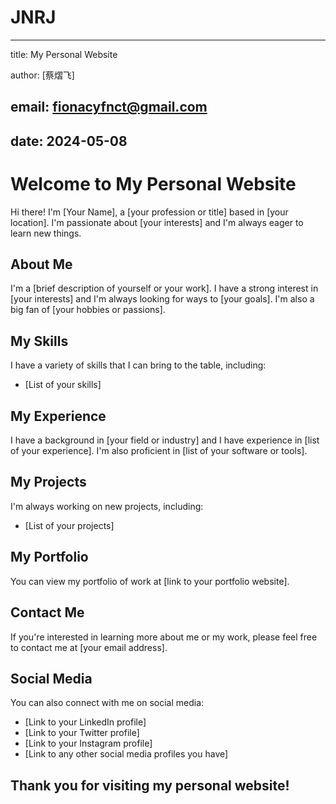 # JNRJ
---
title: My Personal Website


author: [蔡熠飞]


email: [fionacyfnct@gmail.com](mailto:your-email@example.com)
---


date: 2024-05-08
---

# Welcome to My Personal Website

Hi there! I'm [Your Name], a [your profession or title] based in [your location]. I'm passionate about [your interests] and I'm always eager to learn new things.

## About Me

I'm a [brief description of yourself or your work]. I have a strong interest in [your interests] and I'm always looking for ways to [your goals]. I'm also a big fan of [your hobbies or passions].

## My Skills

I have a variety of skills that I can bring to the table, including:

* [List of your skills]

## My Experience

I have a background in [your field or industry] and I have experience in [list of your experience]. I'm also proficient in [list of your software or tools].

## My Projects

I'm always working on new projects, including:

* [List of your projects]

## My Portfolio

You can view my portfolio of work at [link to your portfolio website].

## Contact Me

If you're interested in learning more about me or my work, please feel free to contact me at [your email address].

## Social Media

You can also connect with me on social media:

* [Link to your LinkedIn profile]
* [Link to your Twitter profile]
* [Link to your Instagram profile]
* [Link to any other social media profiles you have]

## Thank you for visiting my personal website!
